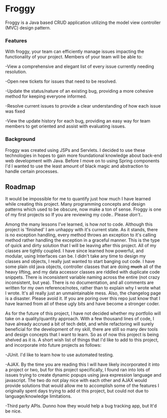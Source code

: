 # Froggy
Froggy is a Java based CRUD application utilizing the model view controller (MVC) design pattern. 

### Features
With froggy, your team can efficiently manage issues impacting the functionality of your project. Members of your team will be able to: 

-View a comprehensive and elegant list of every issue currently needing resolution.

-Open new tickets for issues that need to be resolved.

-Update the status/nature of an existing bug, providing a more cohesive method for keeping everyone informed. 

-Resolve current issues to provide a clear understanding of how each issue was fixed

-View the update history for each bug, providing an easy way for team members to get oriented and assist with evaluating issues.

### Background
Froggy was created using JSPs and Servlets. I decided to use these technologies in hopes to gain
more foundational knowledge about back-end web development with Java. Before I move on to using Spring components I'd I wanted to use the least amount of black magic and abstraction to handle certain processes.

## Roadmap

It would be impossible for me to quantify just how much I have learned while creating this project. Many programming concepts and design patterns which used to be obscure, now make a ton of sense. Froggy is one of my first projects so If you are reviewing my code.. Please *don't*..

Among the many lessons I've learned, is how *not* to code. Although this project is 'finished' I
 am unhappy with it's current state. As it stands, there is no exception handling, every method
  throws an exception to it's calling method rather handling the exception in a graceful manner.
   This is the type of quick and dirty solution that I will be leaving after this project. 
   All of my classes are tightly coupled. I have since learned how powerful, and modular, using
    Interfaces can be. I didn't take any time to design my classes and objects, I really just 
    wanted to start banging out code. I have some plain old java objects, controller classes 
    that are doing ~~much~~ all of the heavy lifting, and my data accessor classes are riddled
     with duplicate code snippets. There is inconsistent variable naming across the entire 
      (not crazy inconsistent, but yea). There is no documentation, and all comments are written 
      for my own reference/notes, rather than to explain why I wrote what I wrote. It's all really
       just an unmaintainable mess. Also, the changelog page is a disaster. Please avoid it. If you are poring over this repo just know that I have learned
        from all of these ugly bits and have become a stronger coder.
        
As for the future of this project, I have not decided whether my portfolio will take on a quality/quantity approach.
With a few thousand lines of code, I have already accrued a bit of tech debt, and while refactoring will surely beneficial for the development of my skill,
there are still so many dev tools and design concepts that I want to learn. So as of now this project is being shelved as it is. 
A short wish list of things that I'd like to add to this project, and incorporate into future projects as follows:

-JUnit. I'd like to learn how to use automated testing.

-AJAX. By the time you are reading this I will have likely incorporated it into a project or two, but for this project
specifically, I found ran into lots of issues trying to create dynamic popups using java expression language and javascript. The two do not play nice with each other and AJAX would provide solutions that would allow me to accomplish some of the features I originally spent days trying to add ot this project, but could not due to language/knowledge limitations. 

-Third party APIs. Dunno how they would help a bug tracking app, but It'd be nice.  
